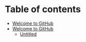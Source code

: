 # Table of contents

* [Welcome to GitHub](README.md)
* [Welcome to GitHub](readme/README.md)
  * [Untitled](readme/untitled.md)

